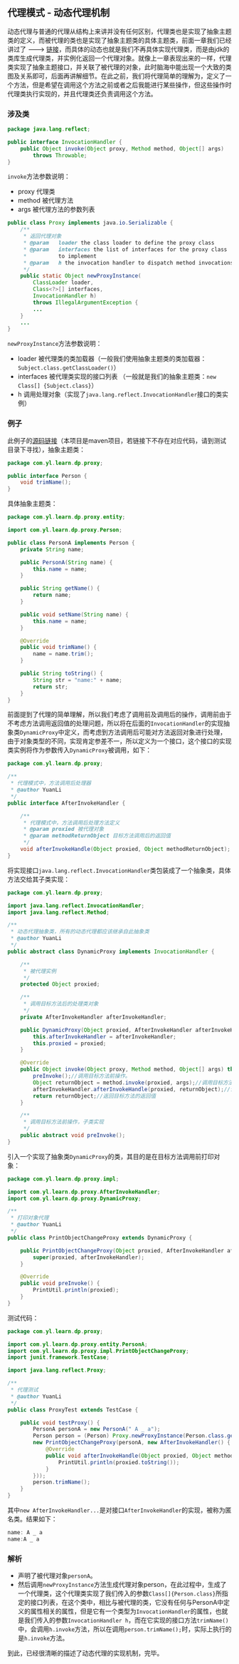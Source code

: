 ## 代理模式 - 动态代理机制

动态代理与普通的代理从结构上来讲并没有任何区别，代理类也是实现了抽象主题类的定义，而被代理的类也是实现了抽象主题类的具体主题类，前面一章我们已经讲过了 ---> [链接](https://github.com/YuanLicc/design-pattern-notes/blob/master/notes/structural-proxy.md)，而具体的动态也就是我们不再具体实现代理类，而是由jdk的类库生成代理类，并实例化返回一个代理对象。就像上一章表现出来的一样，代理类实现了抽象主题接口，并关联了被代理的对象，此时脑海中能出现一个大致的类图及关系即可，后面再讲解细节。在此之前，我们将代理简单的理解为，定义了一个方法，但是希望在调用这个方法之前或者之后我能进行某些操作，但这些操作时代理类执行实现的，并且代理类还负责调用这个方法。

### 涉及类

```java
package java.lang.reflect;

public interface InvocationHandler {
    public Object invoke(Object proxy, Method method, Object[] args)
        throws Throwable;
}
```

`invoke`方法参数说明：

- proxy  代理类
- method 被代理方法
- args 被代理方法的参数列表

```java
public class Proxy implements java.io.Serializable {
	/** 
	 * 返回代理对象
     * @param   loader the class loader to define the proxy class
     * @param   interfaces the list of interfaces for the proxy class
     *          to implement
     * @param   h the invocation handler to dispatch method invocations to
     */
    public static Object newProxyInstance(
        ClassLoader loader,
        Class<?>[] interfaces,
        InvocationHandler h) 
        throws IllegalArgumentException {
        ...
    }
    ...
}
```

`newProxyInstance`方法参数说明：

- loader 被代理类的类加载器（一般我们使用抽象主题类的类加载器：`Subject.class.getClassLoader()`）
- interfaces 被代理类实现的接口列表 （一般就是我们的抽象主题类：`new Class[] {Subject.class}`）
- h 调用处理对象（实现了`java.lang.reflect.InvocationHandler`接口的类实例）

### 例子

此例子的[源码链接](../src/main/java/com/yl/learn/dp/proxy/DynamicProxy.java)（本项目是maven项目，若链接下不存在对应代码，请到测试目录下寻找），抽象主题类：

```java
package com.yl.learn.dp.proxy;

public interface Person {
    void trimName();
}
```

具体抽象主题类：

```java
package com.yl.learn.dp.proxy.entity;

import com.yl.learn.dp.proxy.Person;

public class PersonA implements Person {
    private String name;

    public PersonA(String name) {
        this.name = name;
    }

    public String getName() {
        return name;
    }

    public void setName(String name) {
        this.name = name;
    }

    @Override
    public void trimName() {
        name = name.trim();
    }

    public String toString() {
        String str = "name:" + name;
        return str;
    }
}
```

前面提到了代理的简单理解，所以我们考虑了调用前及调用后的操作，调用前由于不考虑方法调用返回值的处理问题，所以将在后面的`InvocationHandler`的实现抽象类`DynamicProxy`中定义，而考虑到方法调用后可能对方法返回对象进行处理，由于对象类型的不同，实现肯定参差不一，所以定义为一个接口，这个接口的实现类实例将作为参数传入`DynamicProxy`被调用，如下：

```java
package com.yl.learn.dp.proxy;

/**
 * 代理模式中，方法调用后处理器
 * @author YuanLi
 */
public interface AfterInvokeHandler {

    /**
     * 代理模式中，方法调用后处理方法定义
     * @param proxied 被代理对象
     * @param methodReturnObject 目标方法调用后的返回值
     */
    void afterInvokeHandle(Object proxied, Object methodReturnObject);
}
```

将实现接口`java.lang.reflect.InvocationHandler`类包装成了一个抽象类，具体方法交给其子类实现：

```java
package com.yl.learn.dp.proxy;

import java.lang.reflect.InvocationHandler;
import java.lang.reflect.Method;

/**
 * 动态代理抽象类，所有的动态代理都应该继承自此抽象类
 * @author YuanLi
 */
public abstract class DynamicProxy implements InvocationHandler {

    /**
     * 被代理实例
     */
    protected Object proxied;

    /**
     * 调用目标方法后的处理类对象
     */
    private AfterInvokeHandler afterInvokeHandler;

    public DynamicProxy(Object proxied, AfterInvokeHandler afterInvokeHandler) {
        this.afterInvokeHandler = afterInvokeHandler;
        this.proxied = proxied;
    }

    @Override
    public Object invoke(Object proxy, Method method, Object[] args) throws Throwable {
        preInvoke();//调用目标方法前操作。
        Object returnObject = method.invoke(proxied, args);//调用目标方法
        afterInvokeHandler.afterInvokeHandle(proxied, returnObject);//调用目标方法后的处理
        return returnObject;//返回目标方法的返回值
    }

    /**
     * 调用目标方法前操作，子类实现
     */
    public abstract void preInvoke();
}
```

引入一个实现了抽象类`DynamicProxy`的类，其目的是在目标方法调用前打印对象：

```java
package com.yl.learn.dp.proxy.impl;

import com.yl.learn.dp.proxy.AfterInvokeHandler;
import com.yl.learn.dp.proxy.DynamicProxy;

/**
 * 打印对象代理
 * @author YuanLi 
 */
public class PrintObjectChangeProxy extends DynamicProxy {

    public PrintObjectChangeProxy(Object proxied, AfterInvokeHandler afterInvokeHandler) {
        super(proxied, afterInvokeHandler);
    }

    @Override
    public void preInvoke() {
        PrintUtil.println(proxied);
    }
}
```

测试代码：

```java
package com.yl.learn.dp.proxy;

import com.yl.learn.dp.proxy.entity.PersonA;
import com.yl.learn.dp.proxy.impl.PrintObjectChangeProxy;
import junit.framework.TestCase;

import java.lang.reflect.Proxy;

/**
 * 代理测试
 * @author YuanLi 
 */
public class ProxyTest extends TestCase {

    public void testProxy() {
        PersonA personA = new PersonA(" A _ a");
        Person person = (Person) Proxy.newProxyInstance(Person.class.getClassLoader(), new Class[]{Person.class},
        new PrintObjectChangeProxy(personA, new AfterInvokeHandler() {
            @Override
            public void afterInvokeHandle(Object proxied, Object methodReturnObject) {
                PrintUtil.println(proxied.toString());
            }
        }));
        person.trimName();
    }
}
```

其中`new AfterInvokeHandler...`是对接口`AfterInvokeHandler`的实现，被称为匿名类。结果如下：

```java
name: A _ a
name:A _ a
```

### 解析

- 声明了被代理对象`personA`。
- 然后调用`newProxyInstance`方法生成代理对象person，在此过程中，生成了一个代理类，这个代理类实现了我们传入的参数`Class[]{Person.class}`所指定的接口列表，在这个类中，相比与被代理的类，它没有任何与PersonA中定义的属性相关的属性，但是它有一个类型为`InvocationHandler`的属性，也就是我们传入的参数`InvocationHandler h`，而在它实现的接口方法`trimName()`中，会调用`h.invoke`方法，所以在调用`person.trimName();`时，实际上执行的是`h.invoke`方法。

到此，已经很清晰的描述了动态代理的实现机制，完毕。